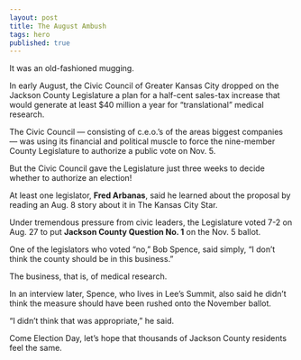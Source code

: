 ```yaml
---
layout: post
title: The August Ambush
tags: hero
published: true
---
```

It was an old-fashioned mugging.

In early August, the Civic Council of Greater Kansas City dropped on the Jackson County Legislature a plan for a half-cent sales-tax increase that would generate at least $40 million a year for “translational” medical research.

The Civic Council — consisting of c.e.o.’s of the areas biggest companies — was using its financial and political muscle to force the nine-member County Legislature to authorize a public vote on Nov. 5.

But the Civic Council gave the Legislature just three weeks to decide whether to authorize an election!

At least one legislator, <strong>Fred Arbanas</strong>, said he learned about the proposal by reading an Aug. 8 story about it in The Kansas City Star.

Under tremendous pressure from civic leaders, the Legislature voted 7-2 on Aug. 27 to put <strong>Jackson County Question No. 1</strong> on the Nov. 5 ballot.

One of the legislators who voted “no,” Bob Spence, said simply, “I don’t think the county should be in this business.”

The business, that is, of medical research.

In an interview later, Spence, who lives in Lee’s Summit, also said he didn’t think the measure should have been rushed onto the November ballot.

“I didn’t think that was appropriate,” he said.

Come Election Day, let’s hope that thousands of Jackson County residents feel the same.
